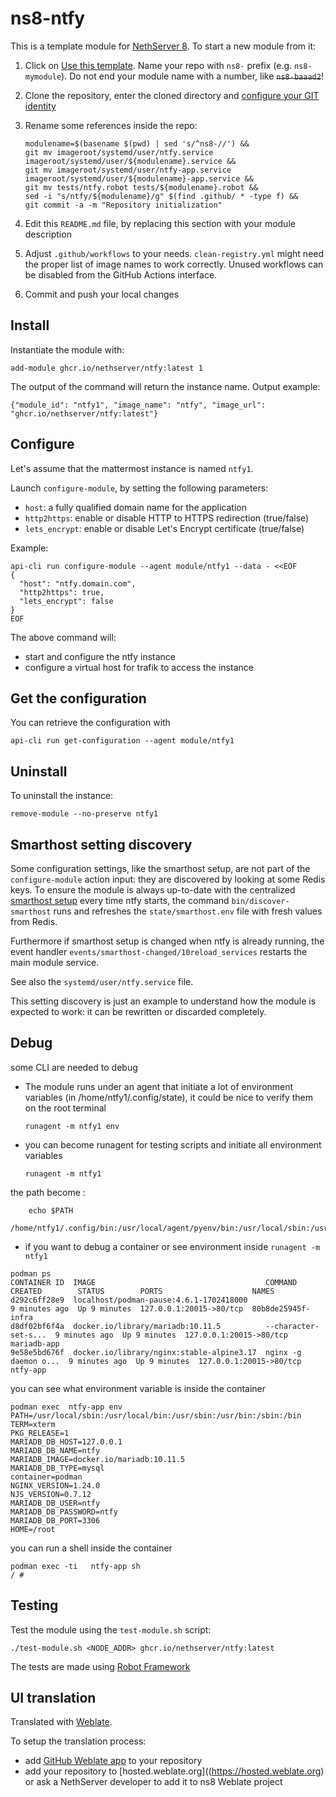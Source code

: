 # ns8-ntfy

This is a template module for [NethServer 8](https://github.com/NethServer/ns8-core).
To start a new module from it:

1. Click on [Use this template](https://github.com/NethServer/ns8-ntfy/generate).
   Name your repo with `ns8-` prefix (e.g. `ns8-mymodule`). 
   Do not end your module name with a number, like ~~`ns8-baaad2`~~!

1. Clone the repository, enter the cloned directory and
   [configure your GIT identity](https://git-scm.com/book/en/v2/Getting-Started-First-Time-Git-Setup#_your_identity)

1. Rename some references inside the repo:
   ```
   modulename=$(basename $(pwd) | sed 's/^ns8-//') &&
   git mv imageroot/systemd/user/ntfy.service imageroot/systemd/user/${modulename}.service &&
   git mv imageroot/systemd/user/ntfy-app.service imageroot/systemd/user/${modulename}-app.service && 
   git mv tests/ntfy.robot tests/${modulename}.robot &&
   sed -i "s/ntfy/${modulename}/g" $(find .github/ * -type f) &&
   git commit -a -m "Repository initialization"
   ```

1. Edit this `README.md` file, by replacing this section with your module
   description

1. Adjust `.github/workflows` to your needs. `clean-registry.yml` might
   need the proper list of image names to work correctly. Unused workflows
   can be disabled from the GitHub Actions interface.

1. Commit and push your local changes

## Install

Instantiate the module with:

    add-module ghcr.io/nethserver/ntfy:latest 1

The output of the command will return the instance name.
Output example:

    {"module_id": "ntfy1", "image_name": "ntfy", "image_url": "ghcr.io/nethserver/ntfy:latest"}

## Configure

Let's assume that the mattermost instance is named `ntfy1`.

Launch `configure-module`, by setting the following parameters:
- `host`: a fully qualified domain name for the application
- `http2https`: enable or disable HTTP to HTTPS redirection (true/false)
- `lets_encrypt`: enable or disable Let's Encrypt certificate (true/false)


Example:

```
api-cli run configure-module --agent module/ntfy1 --data - <<EOF
{
  "host": "ntfy.domain.com",
  "http2https": true,
  "lets_encrypt": false
}
EOF
```

The above command will:
- start and configure the ntfy instance
- configure a virtual host for trafik to access the instance

## Get the configuration
You can retrieve the configuration with

```
api-cli run get-configuration --agent module/ntfy1
```

## Uninstall

To uninstall the instance:

    remove-module --no-preserve ntfy1

## Smarthost setting discovery

Some configuration settings, like the smarthost setup, are not part of the
`configure-module` action input: they are discovered by looking at some
Redis keys.  To ensure the module is always up-to-date with the
centralized [smarthost
setup](https://nethserver.github.io/ns8-core/core/smarthost/) every time
ntfy starts, the command `bin/discover-smarthost` runs and refreshes
the `state/smarthost.env` file with fresh values from Redis.

Furthermore if smarthost setup is changed when ntfy is already
running, the event handler `events/smarthost-changed/10reload_services`
restarts the main module service.

See also the `systemd/user/ntfy.service` file.

This setting discovery is just an example to understand how the module is
expected to work: it can be rewritten or discarded completely.

## Debug

some CLI are needed to debug

- The module runs under an agent that initiate a lot of environment variables (in /home/ntfy1/.config/state), it could be nice to verify them
on the root terminal

    `runagent -m ntfy1 env`

- you can become runagent for testing scripts and initiate all environment variables
  
    `runagent -m ntfy1`

 the path become : 
```
    echo $PATH
    /home/ntfy1/.config/bin:/usr/local/agent/pyenv/bin:/usr/local/sbin:/usr/local/bin:/usr/sbin:/usr/bin:/usr/
```

- if you want to debug a container or see environment inside
 `runagent -m ntfy1`
 ```
podman ps
CONTAINER ID  IMAGE                                      COMMAND               CREATED        STATUS        PORTS                    NAMES
d292c6ff28e9  localhost/podman-pause:4.6.1-1702418000                          9 minutes ago  Up 9 minutes  127.0.0.1:20015->80/tcp  80b8de25945f-infra
d8df02bf6f4a  docker.io/library/mariadb:10.11.5          --character-set-s...  9 minutes ago  Up 9 minutes  127.0.0.1:20015->80/tcp  mariadb-app
9e58e5bd676f  docker.io/library/nginx:stable-alpine3.17  nginx -g daemon o...  9 minutes ago  Up 9 minutes  127.0.0.1:20015->80/tcp  ntfy-app
```

you can see what environment variable is inside the container
```
podman exec  ntfy-app env
PATH=/usr/local/sbin:/usr/local/bin:/usr/sbin:/usr/bin:/sbin:/bin
TERM=xterm
PKG_RELEASE=1
MARIADB_DB_HOST=127.0.0.1
MARIADB_DB_NAME=ntfy
MARIADB_IMAGE=docker.io/mariadb:10.11.5
MARIADB_DB_TYPE=mysql
container=podman
NGINX_VERSION=1.24.0
NJS_VERSION=0.7.12
MARIADB_DB_USER=ntfy
MARIADB_DB_PASSWORD=ntfy
MARIADB_DB_PORT=3306
HOME=/root
```

you can run a shell inside the container

```
podman exec -ti   ntfy-app sh
/ # 
```
## Testing

Test the module using the `test-module.sh` script:


    ./test-module.sh <NODE_ADDR> ghcr.io/nethserver/ntfy:latest

The tests are made using [Robot Framework](https://robotframework.org/)

## UI translation

Translated with [Weblate](https://hosted.weblate.org/projects/ns8/).

To setup the translation process:

- add [GitHub Weblate app](https://docs.weblate.org/en/latest/admin/continuous.html#github-setup) to your repository
- add your repository to [hosted.weblate.org]((https://hosted.weblate.org) or ask a NethServer developer to add it to ns8 Weblate project
